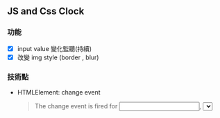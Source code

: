 ## JS and Css Clock

### 功能
- [x] input value 變化監聽(持續)
- [x] 改變 img style (border , blur)

### 技術點
- HTMLElement: change event
  > The change event is fired for <input>, <select>, and <textarea> elements when the user modifies the element's value. Unlike the input event, the change event is not necessarily fired for each alteration to an element's value
  https://developer.mozilla.org/en-US/docs/Web/API/HTMLElement/change_event
- blur function
  > The blur() CSS function applies a Gaussian blur to the input image. Its result is a <filter-function>.
  https://developer.mozilla.org/en-US/docs/Web/CSS/filter-function/blur
- Nullish coalescing (??) operator
  > The nullish coalescing (??) operator is a logical operator that returns its right-hand side operand when its left-hand side operand is null or undefined, and otherwise returns its left-hand side operand.
  https://developer.mozilla.org/en-US/docs/Web/JavaScript/Reference/Operators/Nullish_coalescing
  當左側 operands 為 null / undefined 則  return 右側
  與 || 不同的是， || 是當 當左側 operands 為 false(type conversion 後也算) 則  return 右側
-  HTMLElement.dataset
  > The dataset read-only property of the HTMLElement interface provides read/write access to custom data attributes (data-*) on elements. It exposes a map of strings (DOMStringMap) with an entry for each data-* attribute.
  https://developer.mozilla.org/en-US/docs/Web/API/HTMLElement/dataset
- Cannot using Continue in JavaScript forEach()
  Use return or filter unwanted
  https://masteringjs.io/tutorials/fundamentals/foreach-continue
- Object.entries()
  > The Object.entries() method returns an array of a given object's own enumerable string-keyed property key-value pairs.
  https://developer.mozilla.org/en-US/docs/Web/JavaScript/Reference/Global_Objects/Object/entries
- Get value of input
  https://stackoverflow.com/questions/11563638/how-do-i-get-the-value-of-text-input-field-using-javascript


### 正解解法
- 更改 CSSStyleDeclaration 的 property value ，比如
  以 --root 定義的 style : 
  ```
    document.documentElement.style.setProperty
  ```
  以 css stylesheet 定義的 style : 
  ```
    const stylesheet = document.styleSheets[1];
    const boxParaRule = [...stylesheet.cssRules].find((r) => r.selectorText === ".box p");
    boxParaRule.style.setProperty()
  ```
  https://developer.mozilla.org/en-US/docs/Web/API/CSSStyleDeclaration/setProperty

